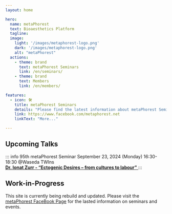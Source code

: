 ```yaml
---
layout: home

hero:
  name: metaPhorest
  text: Bioaesthetics Platform
  tagline: 
  image:
    light: '/images/metaphorest-logo.png'
    dark: '/images/metaphorest-logo.png'
    alt: "metaPhorest"
  actions:
    - theme: brand
      text: metaPhorest Seminars
      link: /en/seminars/
    - theme: brand
      text: Members
      link: /en/members/

features:
  - icon: 🛠️
    title: metaPhorest Seminars
    details: "Please find the latest information about metaPhorest Seminars on Facebook"
    link: https://www.facebook.com/metaphorest.net
    linkText: "More..."

---
```


## Upcoming Talks

::: info 95th metaPhorest Seminar
September 23, 2024 (Monday) 16:30-18:30 @Waseda TWIns<br />
<a href="/en/seminars/095">
<strong>Dr. Ionat Zurr - “Ectogenic Desires – from cultures to labour”</strong>
</a>
:::

## Work-in-Progress

This site is currently being rebuild and updated. Please visit the [metaPhorest FaceBook Page](http://facebook.com/metaphorest.net/) for the lasted information on seminars and events.
